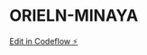 # ORIELN-MINAYA

[Edit in Codeflow ⚡️](https://stackblitz.com/~/github.com/Oriel279918/ORIELN-MINAYA)